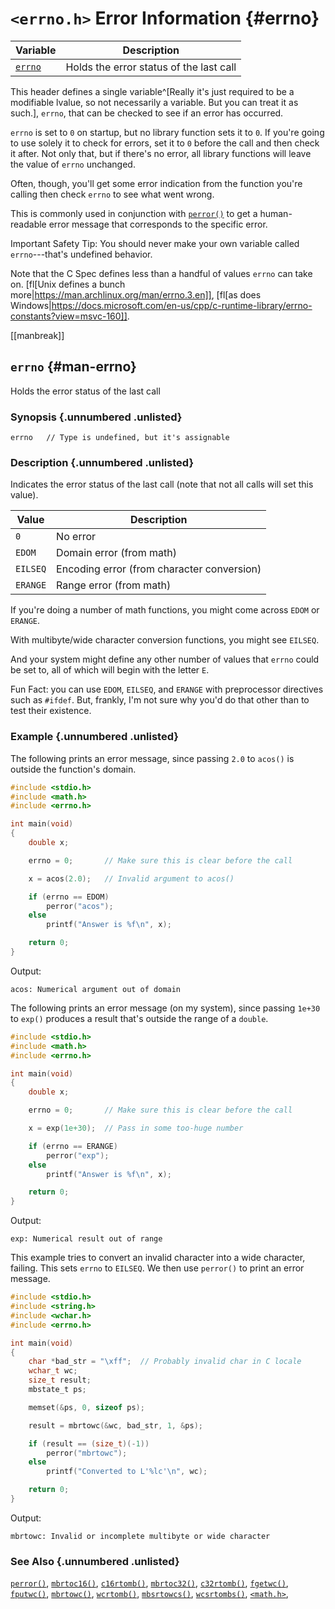<!-- Beej's guide to C

# vim: ts=4:sw=4:nosi:et:tw=72
-->

# `<errno.h>` Error Information {#errno}
|Variable|Description|
|-|-|
|[`errno`](#man-errno)|Holds the error status of the last call|

This header defines a single variable^[Really it's just required to be
a modifiable lvalue, so not necessarily a variable. But you can treat it
as such.], `errno`, that can be checked to see if an error has occurred.

`errno` is set to `0` on startup, but no library function sets it to
`0`. If you're going to use solely it to check for errors, set it to `0`
before the call and then check it after. Not only that, but if there's
no error, all library functions will leave the value of `errno`
unchanged.

Often, though, you'll get some error indication from the function you're
calling then check `errno` to see what went wrong.

This is commonly used in conjunction with [`perror()`](#man-perror) to
get a human-readable error message that corresponds to the specific
error.

Important Safety Tip: You should never make your own variable called
`errno`---that's undefined behavior.

Note that the C Spec defines less than a handful of values `errno` can
take on. [fl[Unix defines a bunch
more|https://man.archlinux.org/man/errno.3.en]], [fl[as does
Windows|https://docs.microsoft.com/en-us/cpp/c-runtime-library/errno-constants?view=msvc-160]].

[[manbreak]]
## `errno` {#man-errno}

Holds the error status of the last call

### Synopsis {.unnumbered .unlisted}

``` {.c}
errno   // Type is undefined, but it's assignable
```

### Description {.unnumbered .unlisted}

Indicates the error status of the last call (note that not all calls
will set this value).

|Value|Description|
|-|-|
|`0`|No error|
|`EDOM`|Domain error (from math)|
|`EILSEQ`|Encoding error (from character conversion)|
|`ERANGE`|Range error (from math)|

If you're doing a number of math functions, you might come across `EDOM`
or `ERANGE`.

With multibyte/wide character conversion functions, you might see
`EILSEQ`.

And your system might define any other number of values that `errno`
could be set to, all of which will begin with the letter `E`.

Fun Fact: you can use `EDOM`, `EILSEQ`, and `ERANGE` with preprocessor
directives such as `#ifdef`. But, frankly, I'm not sure why you'd do
that other than to test their existence.

<!--
### Return Value {.unnumbered .unlisted}
-->

### Example {.unnumbered .unlisted}

The following prints an error message, since passing `2.0` to `acos()`
is outside the function's domain.

``` {.c .numberLines}
#include <stdio.h>
#include <math.h>
#include <errno.h>

int main(void)
{
    double x;

    errno = 0;       // Make sure this is clear before the call

    x = acos(2.0);   // Invalid argument to acos()

    if (errno == EDOM)
        perror("acos");
    else
        printf("Answer is %f\n", x);

    return 0;
}
```

Output:

``` {.default}
acos: Numerical argument out of domain
```

The following prints an error message (on my system), since passing
`1e+30` to `exp()` produces a result that's outside the range of a
`double`.

``` {.c .numberLines}
#include <stdio.h>
#include <math.h>
#include <errno.h>

int main(void)
{
    double x;

    errno = 0;       // Make sure this is clear before the call

    x = exp(1e+30);  // Pass in some too-huge number

    if (errno == ERANGE)
        perror("exp");
    else
        printf("Answer is %f\n", x);

    return 0;
}
```

Output:

``` {.default}
exp: Numerical result out of range
```

This example tries to convert an invalid character into a wide
character, failing. This sets `errno` to `EILSEQ`. We then use
`perror()` to print an error message.

``` {.c .numberLines}
#include <stdio.h>
#include <string.h>
#include <wchar.h>
#include <errno.h>

int main(void)
{
    char *bad_str = "\xff";  // Probably invalid char in C locale
    wchar_t wc;
    size_t result;
    mbstate_t ps;

    memset(&ps, 0, sizeof ps);

    result = mbrtowc(&wc, bad_str, 1, &ps);

    if (result == (size_t)(-1))
        perror("mbrtowc");
    else
        printf("Converted to L'%lc'\n", wc);

    return 0;
}
```

Output:

``` {.default}
mbrtowc: Invalid or incomplete multibyte or wide character
```

### See Also {.unnumbered .unlisted}

[`perror()`](#man-perror),
[`mbrtoc16()`](#man-mbrtoc16),
[`c16rtomb()`](#man-c16rtomb),
[`mbrtoc32()`](#man-mbrtoc16),
[`c32rtomb()`](#man-c16rtomb),
[`fgetwc()`](#man-getwc),
[`fputwc()`](#man-putwc),
[`mbrtowc()`](#man-mbrtowc),
[`wcrtomb()`](#man-wcrtomb),
[`mbsrtowcs()`](#man-mbsrtowcs),
[`wcsrtombs()`](#man-wcsrtombs),
[`<math.h>`](#math),